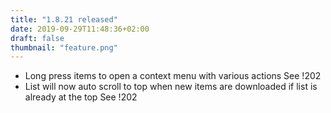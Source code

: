 ```yaml
---
title: "1.8.21 released"
date: 2019-09-29T11:48:36+02:00
draft: false
thumbnail: "feature.png"
---
```


*   Long press items to open a context menu with various actions
    See !202
*   List will now auto scroll to top when new items are downloaded if list is already at the top
    See !202

